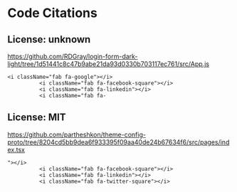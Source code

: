 # Code Citations

## License: unknown
https://github.com/RDGray/login-form-dark-light/tree/1d51441c8c47b9abe21da93d0330b703117ec761/src/App.js

```
<i className="fab fa-google"></i>
          <i className="fab fa-facebook-square"></i>
          <i className="fab fa-linkedin"></i>
          <i className="fab fa-
```


## License: MIT
https://github.com/partheshkon/theme-config-proto/tree/8204cd5bb9dea6f933395f09aa40de24b67634f6/src/pages/index.tsx

```
"></i>
          <i className="fab fa-facebook-square"></i>
          <i className="fab fa-linkedin"></i>
          <i className="fab fa-twitter-square"></i>
```

